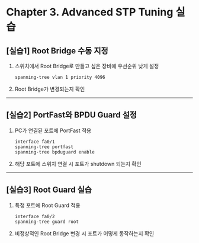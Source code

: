 # Chapter 3. Advanced STP Tuning 실습

## [실습1] Root Bridge 수동 지정

1. 스위치에서 Root Bridge로 만들고 싶은 장비에 우선순위 낮게 설정
   ```shell
   spanning-tree vlan 1 priority 4096
   ```
2. Root Bridge가 변경되는지 확인

---

## [실습2] PortFast와 BPDU Guard 설정

1. PC가 연결된 포트에 PortFast 적용
   ```shell
   interface fa0/1
   spanning-tree portfast
   spanning-tree bpduguard enable
   ```
2. 해당 포트에 스위치 연결 시 포트가 shutdown 되는지 확인

---

## [실습3] Root Guard 실습

1. 특정 포트에 Root Guard 적용
   ```shell
   interface fa0/2
   spanning-tree guard root
   ```
2. 비정상적인 Root Bridge 변경 시 포트가 어떻게 동작하는지 확인
